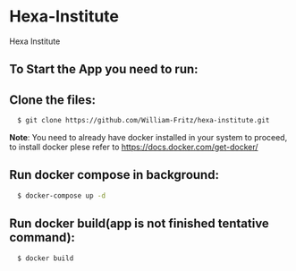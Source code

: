 # Hexa-Institute
Hexa Institute

## To Start the App you need to run:

## Clone the files:
```sh
  $ git clone https://github.com/William-Fritz/hexa-institute.git
```
**Note**: You need to already have docker installed in your system to proceed, to install docker plese refer to https://docs.docker.com/get-docker/

## Run docker compose in background:
```sh
  $ docker-compose up -d
```
## Run docker build(app is not finished tentative command):
```sh
  $ docker build
```

